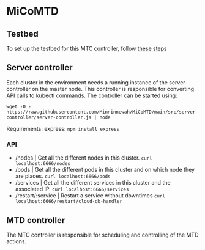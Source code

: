 # MiCoMTD


## Testbed
To set up the testbed for this MTC controller, follow [these steps](https://github.com/Minninnewah/MiCoMTD/tree/main/testbed#readme)

## Server controller
Each cluster in the environment needs a running instance of the server-controller on the master node. This controller is responsible for converting API calls to kubectl commands. The controller can be started using:
```
wget -O - https://raw.githubusercontent.com/Minninnewah/MiCoMTD/main/src/server-controller/server-controller.js | node
```
Requirements:
express: ```npm install express```

### API
- /nodes              | Get all the different nodes in this cluster. ```curl localhost:6666/nodes```
- /pods               | Get all the different pods in this cluster and on which node they are places. ```curl localhost:6666/pods```
- /services           | Get all the different services in this cluster and the associated IP. ```curl localhost:6666/services```
- /restart/:service   | Restart a service without downtimes ```curl localhost:6666/restart/cloud-db-handler```

## MTD controller
The MTC controller is responsible for scheduling and controlling of the MTD actions.
